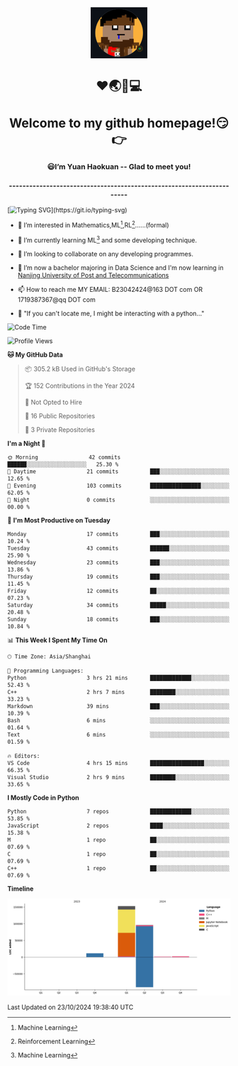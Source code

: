 <div align=center>
  <img width=128 src="image/figure.png">
</div>
<h1 align="center">❤🌏🚩💻</h1>
<h1 align="center">Welcome to my github homepage!😏👉</h1>
<h3 align="center" >😃I’m Yuan Haokuan -- Glad to meet you!</h3>
<h3 align="center" >----------------------------------------------------------------------</h3>

  [![Typing SVG](https://readme-typing-svg.herokuapp.com?font=Fira+Code&pause=1000&random=false&width=450&lines=Here's+my+personal+infomation:)](https://git.io/typing-svg)

- 👀 I’m interested in Mathematics,ML[^1],RL[^2]......(formal)
  
- 🌱 I’m currently learning ML[^1] and some developing technique.
  
- 💞️ I’m looking to collaborate on any developing programmes.
  
- 🍉 I’m now a bachelor majoring in Data Science and I'm now learning in [Nanjing University of Post and Telecommunications](https://www.njupt.edu.cn/main.psp)
  
- 📫 How to reach me MY EMAIL: B23042424@163 DOT com OR 1719387367@qq DOT com

- 🐍 "If you can't locate me, I might be interacting with a python..."

<!--START_SECTION:waka-->
![Code Time](http://img.shields.io/badge/Code%20Time-185%20hrs%2013%20mins-blue)

![Profile Views](http://img.shields.io/badge/Profile%20Views-25-blue)

**🐱 My GitHub Data** 

> 📦 305.2 kB Used in GitHub's Storage 
 > 
> 🏆 152 Contributions in the Year 2024
 > 
> 🚫 Not Opted to Hire
 > 
> 📜 16 Public Repositories 
 > 
> 🔑 3 Private Repositories 
 > 
**I'm a Night 🦉** 

```text
🌞 Morning                42 commits          ██████░░░░░░░░░░░░░░░░░░░   25.30 % 
🌆 Daytime                21 commits          ███░░░░░░░░░░░░░░░░░░░░░░   12.65 % 
🌃 Evening                103 commits         ████████████████░░░░░░░░░   62.05 % 
🌙 Night                  0 commits           ░░░░░░░░░░░░░░░░░░░░░░░░░   00.00 % 
```
📅 **I'm Most Productive on Tuesday** 

```text
Monday                   17 commits          ███░░░░░░░░░░░░░░░░░░░░░░   10.24 % 
Tuesday                  43 commits          ██████░░░░░░░░░░░░░░░░░░░   25.90 % 
Wednesday                23 commits          ███░░░░░░░░░░░░░░░░░░░░░░   13.86 % 
Thursday                 19 commits          ███░░░░░░░░░░░░░░░░░░░░░░   11.45 % 
Friday                   12 commits          ██░░░░░░░░░░░░░░░░░░░░░░░   07.23 % 
Saturday                 34 commits          █████░░░░░░░░░░░░░░░░░░░░   20.48 % 
Sunday                   18 commits          ███░░░░░░░░░░░░░░░░░░░░░░   10.84 % 
```


📊 **This Week I Spent My Time On** 

```text
🕑︎ Time Zone: Asia/Shanghai

💬 Programming Languages: 
Python                   3 hrs 21 mins       █████████████░░░░░░░░░░░░   52.43 % 
C++                      2 hrs 7 mins        ████████░░░░░░░░░░░░░░░░░   33.23 % 
Markdown                 39 mins             ███░░░░░░░░░░░░░░░░░░░░░░   10.39 % 
Bash                     6 mins              ░░░░░░░░░░░░░░░░░░░░░░░░░   01.64 % 
Text                     6 mins              ░░░░░░░░░░░░░░░░░░░░░░░░░   01.59 % 

🔥 Editors: 
VS Code                  4 hrs 15 mins       █████████████████░░░░░░░░   66.35 % 
Visual Studio            2 hrs 9 mins        ████████░░░░░░░░░░░░░░░░░   33.65 % 
```

**I Mostly Code in Python** 

```text
Python                   7 repos             █████████████░░░░░░░░░░░░   53.85 % 
JavaScript               2 repos             ████░░░░░░░░░░░░░░░░░░░░░   15.38 % 
M                        1 repo              ██░░░░░░░░░░░░░░░░░░░░░░░   07.69 % 
C                        1 repo              ██░░░░░░░░░░░░░░░░░░░░░░░   07.69 % 
C++                      1 repo              ██░░░░░░░░░░░░░░░░░░░░░░░   07.69 % 
```



**Timeline**

![Lines of Code chart](https://raw.githubusercontent.com/WilbertYuan/WilbertYuan/main/assets/bar_graph.png)


 Last Updated on 23/10/2024 19:38:40 UTC
<!--END_SECTION:waka-->

<!---
WilbertYuan/WilbertYuan is a ✨ special ✨ repository because its `README.md` (this file) appears on your GitHub profile.
You can click the Preview link to take a look at your changes.
--->
[^1]:Machine Learning
[^2]:Reinforcement Learning
